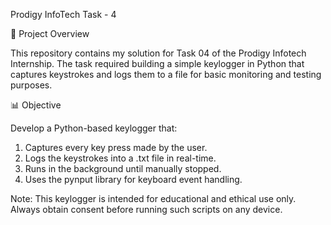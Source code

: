 Prodigy InfoTech Task - 4

🎯 Project Overview


This repository contains my solution for Task 04 of the Prodigy Infotech Internship. The task required building a simple keylogger in Python that captures keystrokes and logs them to a file for basic monitoring and testing purposes.

📊 Objective


 Develop a Python-based keylogger that:

  1. Captures every key press made by the user.
  2. Logs the keystrokes into a .txt file in real-time.
  3. Runs in the background until manually stopped.
  4. Uses the pynput library for keyboard event handling.

Note: This keylogger is intended for educational and ethical use only. Always obtain consent before running such scripts on any device.
